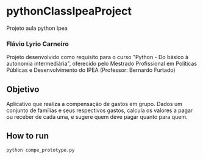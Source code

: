 # pythonClassIpeaProject
Projeto aula python Ipea

### Flávio Lyrio Carneiro

Projeto desenvolvido como requisito para o curso "Python - Do básico à autonomia intermediária", 
oferecido pelo Mestrado Profissional em Políticas Públicas e Desenvolvimento
do IPEA (Professor: Bernardo Furtado)


## Objetivo

Aplicativo que realiza a compensação de gastos em grupo.
Dados um conjunto de famílias e seus respectivos gastos,
calcula os valores a pagar ou receber de cada uma, e sugere 
quem deve pagar quanto para quem.

## How to run

`python compe_prototype.py`
